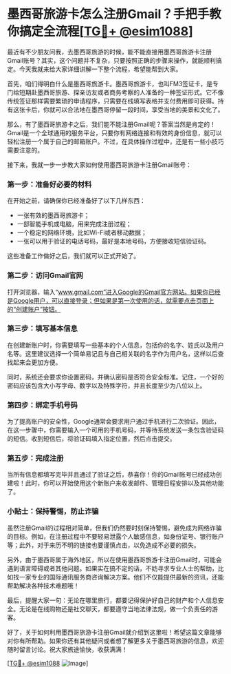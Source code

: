 # 墨西哥旅游卡怎么注册Gmail？手把手教你搞定全流程[[TG💪+ @esim1088](https://t.me/s/esim1088)]

最近有不少朋友问我，去墨西哥旅游的时候，能不能直接用墨西哥旅游卡注册Gmail账号？其实，这个问题并不复杂，只要按照正确的步骤来操作，就能顺利搞定。今天我就来给大家详细讲解一下整个流程，希望能帮到大家。

首先，咱们得明白什么是墨西哥旅游卡。墨西哥旅游卡，也叫FM3签证卡，是专门给短期赴墨西哥旅游、探亲访友或者商务考察的人准备的一种签证形式。它不像传统签证那样需要繁琐的申请程序，只需要在线填写表格并支付费用即可获得。持有这张卡后，你就可以合法地在墨西哥停留一段时间，享受当地的美景和文化了。

那么，有了墨西哥旅游卡之后，我们能不能注册Gmail呢？答案当然是肯定的！Gmail是一个全球通用的服务平台，只要你有网络连接和有效的身份信息，就可以轻松注册一个属于自己的邮箱账户。不过，在具体操作过程中，还是有一些小技巧需要注意的。

接下来，我就一步一步教大家如何使用墨西哥旅游卡注册Gmail账号：

### 第一步：准备好必要的材料

在开始之前，请确保你已经准备好了以下几样东西：
- 一张有效的墨西哥旅游卡；
- 一部智能手机或电脑，用来完成注册过程；
- 一个稳定的网络环境，比如Wi-Fi或者移动数据；
- 一张可以用于验证的电话号码，最好是本地号码，方便接收短信验证码。

这些准备工作做好之后，我们就可以正式开始了。

### 第二步：访问Gmail官网

打开浏览器，输入“www.gmail.com”进入Google的Gmail官方网站。如果你已经是Google用户，可以直接登录；但如果是第一次使用的话，就需要点击页面上的“创建账户”按钮。

### 第三步：填写基本信息

在创建新账户时，你需要填写一些基本的个人信息，包括你的名字、姓氏以及用户名等。这里建议选择一个简单易记且与自己相关联的名字作为用户名，这样以后查找起来会更加方便。

同时，系统还会要求你设置密码，并确认密码是否符合安全标准。记住，一个好的密码应该包含大小写字母、数字以及特殊字符，并且长度至少为八位以上。

### 第四步：绑定手机号码

为了提高账户的安全性，Google通常会要求用户通过手机进行二次验证。因此，在这一步骤中，你需要输入一个可用的手机号码，并等待系统发送一条包含验证码的短信。收到短信后，将验证码填入指定位置，然后点击提交。

### 第五步：完成注册

当所有信息都填写完毕并且通过了验证之后，恭喜你！你的Gmail账号已经成功创建啦！此时，你可以开始使用这个新账户来收发邮件、管理日程安排以及其他功能了。

### 小贴士：保持警惕，防止诈骗

虽然注册Gmail的过程相对简单，但我们仍然要时刻保持警惕，避免成为网络诈骗的目标。例如，在注册过程中不要轻易泄露个人敏感信息，如身份证号、银行账户等；此外，对于来历不明的链接也要谨慎点击，以免造成不必要的损失。

另外，由于墨西哥属于海外地区，所以在使用墨西哥旅游卡注册Gmail时，可能会遇到语言障碍或者其他问题。如果实在搞不定的话，不妨寻求专业人士的帮助，比如找一家专业的国际通讯服务商咨询解决方案。他们不仅能提供最新的资讯，还能帮助解决各种技术难题哦！

最后，提醒大家一句：无论在哪里旅行，都要记得保护好自己的财产和个人信息安全。无论是在线购物还是社交聊天，都要遵守当地法律法规，做一个负责任的游客。

好了，关于如何利用墨西哥旅游卡注册Gmail就介绍到这里啦！希望这篇文章能够对你有所帮助。如果你还有其他疑问或者想了解更多关于墨西哥旅游的信息，欢迎随时留言讨论。祝大家旅途愉快，收获满满！

[[TG💪+ @esim1088](https://t.me/s/esim1088) ![Image](https://i.postimg.cc/4NQfJmqS/Snipaste-2025-05-13-00-14-12.png)]